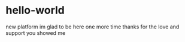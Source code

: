 # hello-world
new platform
im glad to be here one more time
thanks for the love and support
you showed me
